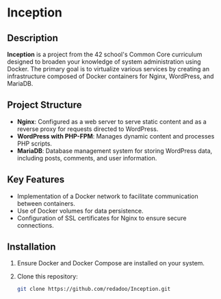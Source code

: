 # Inception

## Description

**Inception** is a project from the 42 school's Common Core curriculum designed to broaden your knowledge of system administration using Docker. The primary goal is to virtualize various services by creating an infrastructure composed of Docker containers for Nginx, WordPress, and MariaDB.

## Project Structure

- **Nginx**: Configured as a web server to serve static content and as a reverse proxy for requests directed to WordPress.
- **WordPress with PHP-FPM**: Manages dynamic content and processes PHP scripts.
- **MariaDB**: Database management system for storing WordPress data, including posts, comments, and user information.

## Key Features

- Implementation of a Docker network to facilitate communication between containers.
- Use of Docker volumes for data persistence.
- Configuration of SSL certificates for Nginx to ensure secure connections.

## Installation

1. Ensure Docker and Docker Compose are installed on your system.
2. Clone this repository:

   ```sh
   git clone https://github.com/redadoo/Inception.git
